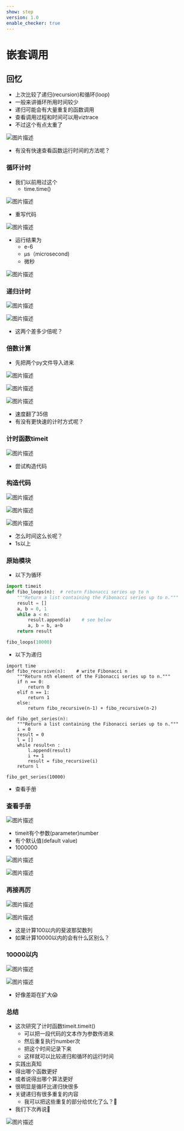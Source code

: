 ```yaml
---
show: step
version: 1.0
enable_checker: true
---
```


# 嵌套调用

## 回忆

- 上次比较了递归(recursion)和循环(loop)
- 一般来讲循环所用时间较少
- 递归可能会有大量重复的函数调用
- 查看调用过程和时间可以用viztrace
- 不过这个有点太重了

![图片描述](https://doc.shiyanlou.com/courses/uid1190679-20220817-1660745972644)

- 有没有快速查看函数运行时间的方法呢？

### 循环计时

- 我们以前用过这个
	- time.time()

![图片描述](https://doc.shiyanlou.com/courses/uid1190679-20220818-1660786890820)

- 重写代码

![图片描述](https://doc.shiyanlou.com/courses/uid1190679-20220818-1660786920230)

- 运行结果为
	- e-6
	- μs（microsecond)
	- 微秒

![图片描述](https://doc.shiyanlou.com/courses/uid1190679-20220818-1660787005546)

### 递归计时

![图片描述](https://doc.shiyanlou.com/courses/uid1190679-20220818-1660787181043)

![图片描述](https://doc.shiyanlou.com/courses/uid1190679-20220818-1660787187888)

- 这两个差多少倍呢？

### 倍数计算

- 先把两个py文件导入进来

![图片描述](https://doc.shiyanlou.com/courses/uid1190679-20220818-1660787311889)

![图片描述](https://doc.shiyanlou.com/courses/uid1190679-20220818-1660787556048)

![图片描述](https://doc.shiyanlou.com/courses/uid1190679-20220818-1660787564061)

- 速度翻了35倍
- 有没有更快速的计时方式呢？

### 计时函数timeit

![图片描述](https://doc.shiyanlou.com/courses/uid1190679-20220818-1660789117569)

- 尝试构造代码

### 构造代码

![图片描述](https://doc.shiyanlou.com/courses/uid1190679-20220818-1660789225468)

![图片描述](https://doc.shiyanlou.com/courses/uid1190679-20220818-1660789233605)

![图片描述](https://doc.shiyanlou.com/courses/uid1190679-20220818-1660789205783)

- 怎么时间这么长呢？
- 1s以上

### 原始模块

- 以下为循环

```python
import timeit
def fibo_loops(n):  # return Fibonacci series up to n
    """Return a list containing the Fibonacci series up to n."""
    result = []
    a, b = 0, 1
    while a < n:
        result.append(a)    # see below
        a, b = b, a+b
    return result

fibo_loops(10000)
```

- 以下为递归

```
import time
def fibo_recursive(n):    # write Fibonacci n
    """Return nth element of the Fibonacci series up to n."""
    if n == 0:
        return 0
    elif n == 1:
        return 1
    else:
        return fibo_recursive(n-1) + fibo_recursive(n-2)

def fibo_get_series(n):
    """Return a list containing the Fibonacci series up to n."""
    i = 0
    result = 0
    l = []
    while result<n :
        l.append(result)
        i += 1
        result = fibo_recursive(i)
    return l

fibo_get_series(10000)
```

- 查看手册 

### 查看手册

![图片描述](https://doc.shiyanlou.com/courses/uid1190679-20220818-1660789546266)

- timeit有个参数(parameter)number
- 有个默认值(default value)
- 1000000

![图片描述](https://doc.shiyanlou.com/courses/uid1190679-20220818-1660789617782)

![图片描述](https://doc.shiyanlou.com/courses/uid1190679-20220818-1660789625741)

### 再接再厉

![图片描述](https://doc.shiyanlou.com/courses/uid1190679-20220818-1660789807658)

![图片描述](https://doc.shiyanlou.com/courses/uid1190679-20220818-1660789815278)

- 这是计算100以内的斐波那契数列
- 如果计算10000以内的会有什么区别么？


### 10000以内

![图片描述](https://doc.shiyanlou.com/courses/uid1190679-20220818-1660816403932)

![图片描述](https://doc.shiyanlou.com/courses/uid1190679-20220818-1660816445484)

- 好像差距在扩大😱

### 总结
- 这次研究了计时函数timeit.timeit()
	- 可以把一段代码的文本作为参数传进来
	- 然后重复执行number次
	- 把这个时间记录下来
	- 这样就可以比较递归和循环的运行时间
- 实践出真知
- 得出哪个函数更好
- 或者说得出哪个算法更好
- 很明显是循环比递归快很多
- 关键递归有很多重复的内容
	- 我可以把这些重复的部分给优化了么？🤔
- 我们下次再说👋


![图片描述](https://doc.shiyanlou.com/courses/uid1190679-20220818-1660811378276)
